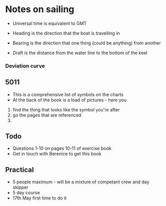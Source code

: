 # Notes on sailing

* Universal time is equivalent to GMT

* Heading is the direction that the boat is travelling in
* Bearing is the direction that one thing (could be anything) from another
* Draft is the distance from the water line to the bottom of the keel



### Deviation curve


## 5011
* This is a comprehensive list of symbols on the charts
* At the back of the book is a load of pictures - here you
 1. find the thing that looks like the symbol you're after
 2. go the pages that are referenced
 3.

## Todo
* Questions 1-10 on pages 10-11 of exercise book
* Get in touch with Berenice to get this book

## Practical
* 5 people maximum - will be a mixture of competant crew and day skipper
* 5 day course
* 17th May first time to do it
